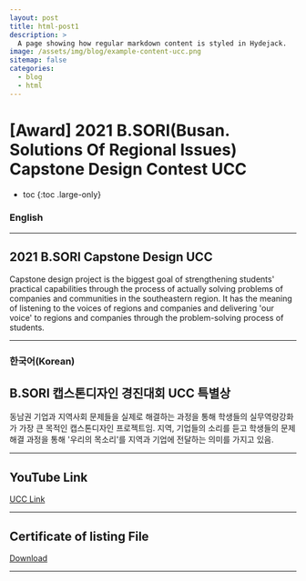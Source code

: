 ```yaml
---
layout: post
title: html-post1
description: >
  A page showing how regular markdown content is styled in Hydejack.
image: /assets/img/blog/example-content-ucc.png
sitemap: false
categories:
  - blog
  - html
---
```


# [Award] 2021 B.SORI(Busan. Solutions Of Regional Issues) Capstone Design Contest UCC

* toc
{:toc .large-only}

### English
---
## 2021 B.SORI Capstone Design UCC
 Capstone design project is the biggest goal of strengthening students' practical capabilities through the process of actually solving problems of companies and communities in the southeastern region. It has the meaning of listening to the voices of regions and companies and delivering 'our voice' to regions and companies through the problem-solving process of students.
  
---

### 한국어(Korean)
## B.SORI 캡스톤디자인 경진대회 UCC 특별상
  
  동남권 기업과 지역사회 문제들을 실제로 해결하는 과정을 통해 학생들의 실무역량강화가 가장 큰 목적인 캡스톤디자인 프로젝트임.
  지역, 기업들의 소리를 듣고 학생들의 문제해결 과정을 통해 '우리의 목소리'를 지역과 기업에 전달하는 의미를 가지고 있음.

---

## YouTube Link
[UCC Link](https://bit.ly/3Q1UYBj)

---

## Certificate of listing File
[Download](https://bit.ly/3GUuDRz)

---